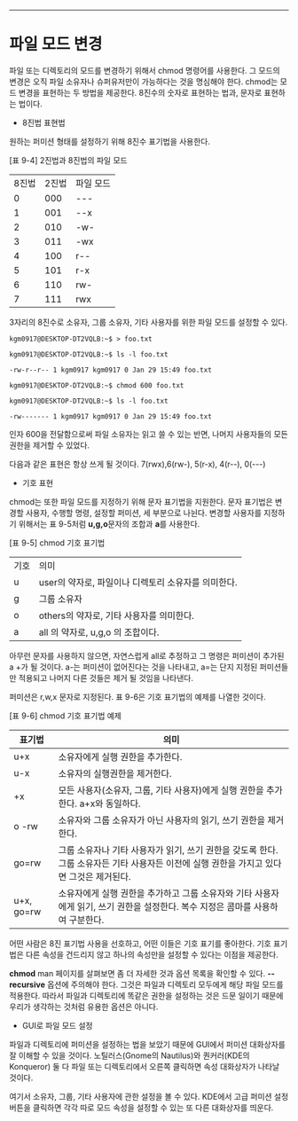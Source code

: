 
---
# 파일 모드 변경


파일 또는 디렉토리의 모드를 변경하기 위해서 chmod 명령어를 사용한다. 그 모드의 변경은 오직 파일 소유자나 슈퍼유저만이 가능하다는 것을 명심해야 한다. chmod는 모드 변경을 표현하는 두 방법을 제공한다. 8진수의 숫자로 표현하는 법과, 문자로 표현하는 법이다.

- 8진법 표현법


원하는 퍼미션 형태를 설정하기 위해 8진수 표기법을 사용한다.


[표 9-4] 2진법과 8진법의 파일 모드

|   |   |   |
|---|---|---|
|8진법|2진법|파일 모드|
|0|000|---|
|1|001|--x|
|2|010|-w-|
|3|011|-wx|
|4|100|r--|
|5|101|r-x|
|6|110|rw-|
|7|111|rwx|

3자리의 8진수로 소유자, 그룹 소유자, 기타 사용자를 위한 파일 모드를 설정할 수 있다.


``` shell
kgm0917@DESKTOP-DT2VQLB:~$ > foo.txt

kgm0917@DESKTOP-DT2VQLB:~$ ls -l foo.txt

-rw-r--r-- 1 kgm0917 kgm0917 0 Jan 29 15:49 foo.txt

kgm0917@DESKTOP-DT2VQLB:~$ chmod 600 foo.txt

kgm0917@DESKTOP-DT2VQLB:~$ ls -l foo.txt

-rw------- 1 kgm0917 kgm0917 0 Jan 29 15:49 foo.txt
```


인자 600을 전달함으로써 파일 소유자는 읽고 쓸 수 있는 반면, 나머지 사용자들의 모든 권한을 제거할 수 있었다.

다음과 같은 표현은 항상 쓰게 될 것이다. 7(rwx),6(rw-), 5(r-x), 4(r--), 0(---)


- 기호 표현

chmod는 또한 파일 모드를 지정하기 위해 문자 표기법을 지원한다. 문자 표기법은 변경할 사용자, 수행할 명령, 설정할 퍼미션, 세 부분으로 나뉜다. 변경할 사용자를 지정하기 위해서는 표 9-5처럼 **u,g,o**문자의 조합과 **a**를 사용한다.


[표 9-5] chmod 기호 표기법

|   |   |
|---|---|
|기호|의미|
|u|user의 약자로, 파일이나 디렉토리 소유자를 의미한다.|
|g|그룹 소유자|
|o|others의 약자로, 기타 사용자를 의미한다.|
|a|all 의 약자로, u,g,o 의 조합이다.|


아무런 문자를 사용하지 않으면, 자연스럽게 all로 추정하고 그 명령은 퍼미션이 추가된 a +가 될 것이다. a-는 퍼미션이 없어진다는 것을 나타내고, a=는 단지 지정된 퍼미션들만 적용되고 나머지 다른 것들은 제거 될 것임을 나타낸다.


퍼미션은 r,w,x 문자로 지정된다. 표 9-6은 기호 표기법의 예제를 나열한 것이다.


[표 9-6] chmod 기호 표기법 예제

| 표기법        | 의미                                                                              |
| ---------- | ------------------------------------------------------------------------------- |
| u+x        | 소유자에게 실행 권한을 추가한다.                                                              |
| u-x        | 소유자의 실행권한을 제거한다.                                                                |
| +x         | 모든 사용자(소유자, 그룹, 기타 사용자)에게 실행 권한을 추가한다. a+x와 동일하다.                               |
| o -rw      | 소유자와 그룹 소유자가 아닌 사용자의 읽기, 쓰기 권한을 제거한다.                                           |
| go=rw      | 그룹 소유자나 기타 사용자가 읽기, 쓰기 권한을 갖도록 한다. 그룹 소유자든 기타 사용자든 이전에 실행 권한을 가지고 있다면 그것은 제거된다. |
| u+x, go=rw | 소유자에게 실행 권한을 추가하고 그룹 소유자와 기타 사용자에게 읽기, 쓰기 권한을 설정한다. 복수 지정은 콤마를 사용하여 구분한다.       |


어떤 사람은 8진 표기법 사용을 선호하고, 어떤 이들은 기호 표기를 좋아한다. 기호 표기법은 다른 속성을 건드리지 않고 하나의 속성만을 설정할 수 있다는 이점을 제공한다.


**chmod** man 페이지를 살펴보면 좀 더 자세한 것과 옵션 목록을 확인할 수 있다. **--recursive** 옵션에 주의해야 한다. 그것은 파일과 디렉토리 모두에게 해당 파일 모드를 적용한다. 따라서 파일과 디렉토리에 똑같은 권한을 설정하는 것은 드문 일이기 때문에 우리가 생각하는 것처럼 유용한 옵션은 아니다.


- GUI로 파일 모드 설정


파일과 디렉토리에 퍼미션을 설정하는 법을 보았기 때문에 GUI에서 퍼미션 대화상자를 잘 이해할 수 있을 것이다. 노틸러스(Gnome의 Nautilus)와 퀀커러(KDE의 Konqueror) 둘 다 파일 또는 디렉토리에서 오른쪽 클릭하면 속성 대화상자가 나타날 것이다.

여기서 소유자, 그룹, 기타 사용자에 관한 설정을 볼 수 있다. KDE에서 고급 퍼미션 설정 버튼을 클릭하면 각각 따로 모드 속성을 설정할 수 있는 또 다른 대화상자를 띄운다.